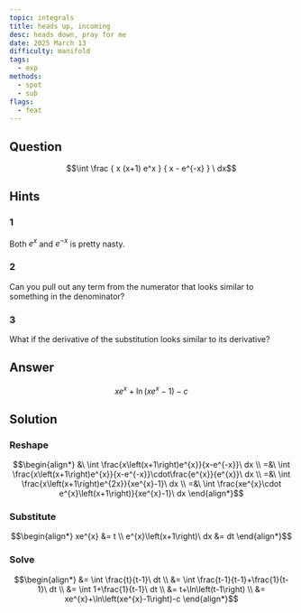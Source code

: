 ```yaml
---
topic: integrals
title: heads up, incoming
desc: heads down, pray for me
date: 2025 March 13
difficulty: manifold
tags:
  - exp
methods:
  - spot
  - sub
flags:
  - feat
---
```



## Question
```math
\int
  \frac
    { x (x+1) e^x }
    { x - e^{-x} }
\ dx
```


## Hints

### 1
Both $e^x$ and $e^{-x}$ is pretty nasty.

### 2
Can you pull out any term from the numerator that looks similar to something in the denominator?

### 3
What if the derivative of the substitution looks similar to its derivative?


## Answer
```math
xe^{x}+\ln\left(xe^{x}-1\right)-c
```


## Solution

### Reshape
```math
\begin{align*}
  &\ \int \frac{x\left(x+1\right)e^{x}}{x-e^{-x}}\ dx
  \\ =&\ \int \frac{x\left(x+1\right)e^{x}}{x-e^{-x}}\cdot\frac{e^{x}}{e^{x}}\ dx
  \\ =&\ \int \frac{x\left(x+1\right)e^{2x}}{xe^{x}-1}\ dx
  \\ =&\ \int \frac{xe^{x}\cdot e^{x}\left(x+1\right)}{xe^{x}-1}\ dx
\end{align*}
```

### Substitute
```math
\begin{align*}
  xe^{x} &= t
  \\ e^{x}\left(x+1\right)\ dx &= dt
\end{align*}
```

### Solve
```math
\begin{align*}
  &= \int \frac{t}{t-1}\ dt
  \\ &= \int \frac{t-1}{t-1}+\frac{1}{t-1}\ dt
  \\ &= \int 1+\frac{1}{t-1}\ dt
  \\ &= t+\ln\left(t-1\right)
  \\ &= xe^{x}+\ln\left(xe^{x}-1\right)-c
\end{align*}
```
